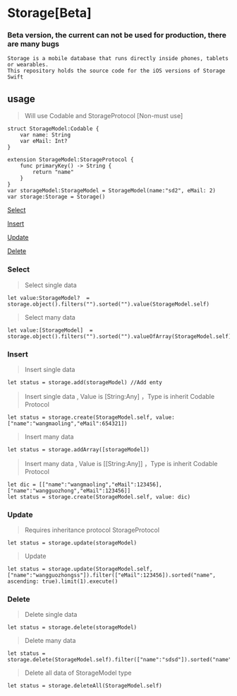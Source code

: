 # Storage[Beta]
###  Beta version, the current can not be used for production, there are many bugs
   	
   	Storage is a mobile database that runs directly inside phones, tablets or wearables. 
   	This repository holds the source code for the iOS versions of Storage Swift 
   	
## usage
>Will use Codable and StorageProtocol [Non-must use]

	struct StorageModel:Codable {
	    var name: String
	    var eMail: Int?
	}
	
	extension StorageModel:StorageProtocol {
	    func primaryKey() -> String {
	        return "name"
	    }
	}
	var storageModel:StorageModel = StorageModel(name:"sd2", eMail: 2)
	var storage:Storage = Storage()

[Select](#storage-select)

[Insert](#storage-insert)

[Update](#storage-update)

[Delete](#storage-delete)



### <a name="storage-select"></a>Select
> Select single data

	let value:StorageModel?  =  storage.object().filters("").sorted("").value(StorageModel.self)

> Select many data

	let value:[StorageModel]  =  storage.object().filters("").sorted("").valueOfArray(StorageModel.self)
	
### <a name="storage-insert"></a>Insert
> Insert single data

	let status = storage.add(storageModel) //Add enty
> Insert single data , Value is [String:Any] ，Type is inherit Codable Protocol

	let status = storage.create(StorageModel.self, value: ["name":"wangmaoling","eMail":654321])

> Insert many data
	
	let status = storage.addArray([storageModel])
> Insert many data , Value is [[String:Any]] ，Type is inherit Codable Protocol

	let dic = [["name":"wangmaoling","eMail":123456],["name":"wangguozhong","eMail":123456]]
	let status = storage.create(StorageModel.self, value: dic)
	
### <a name="storage-update"></a>Update
>Requires inheritance protocol StorageProtocol

	let status = storage.update(storageModel)
	
> Update
 
	let status = storage.update(StorageModel.self, ["name":"wangguozhongss"]).filter(["eMail":123456]).sorted("name", ascending: true).limit(1).execute()
	
### <a name="storage-delete"></a>Delete

> Delete single data

	let status = storage.delete(storageModel)
	
> Delete many data

	let status = storage.delete(StorageModel.self).filter(["name":"sdsd"]).sorted("name").limit(1).execute()

> Delete all data of StorageModel type
	
	let status = storage.deleteAll(StorageModel.self)